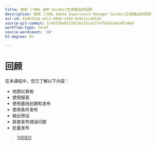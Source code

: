 ```yaml
---
title: 使用 [!DNL AEM Guides]生成输出的回顾
description: 使用 [!DNL Adobe Experience Manager Guides]生成输出的回顾
exl-id: 624b53a4-a5c3-4066-a7b9-9a913ccde93d
source-git-commit: 1c4d278a05f2612bc55ce277efb5da2e6a0fa9a9
workflow-type: tm+mt
source-wordcount: '40'
ht-degree: 0%

---
```


# 回顾

在本课程中，您已了解以下内容：

- 地图仪表板
- 使用报表
- 使用基线创建和发布
- 使用条件发布
- 输出预设
- 排查发布错误问题
- 批量发布

>[!VIDEO](https://video.tv.adobe.com/v/338987?quality=12&learn=on)
